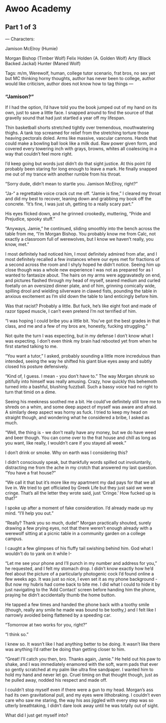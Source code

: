 # Awoo Academy

## Part 1 of 3

—
Characters: 

Jamison McElroy (Humie)

Morgan Bishop (Timber Wolf)
Felix Holden (A. Golden Wolf)
Arty (Black Backed Jackal)
Hunter (Maned Wolf)

Tags: m/m, Werewolf, human, college tutor scenario, frat bros, no sex yet but MC thinking horny thoughts, author has never been to college, author would like criticism, author does not know how to tag things
—

### “Jamison?”

If I had the option, I’d have told you the book jumped out of my hand on its own, just to save a little face. I snapped around to find the source of that gravelly sound that had just startled a year off my lifespan.

Thin basketball shorts stretched tightly over tremendous, mouthwatering thighs. A tank top screamed for relief from the stretching torture those heaving pectorals doled. Arms like massive, vascular cannons. Hands that could make a bowling ball look like a milk dud. Raw power given form, and covered every towering inch with grays, browns, whites all coalescing in a way that couldn’t feel more right.

I’d keep going but words just didn’t do that sight justice. At this point I’d probably been staring for long enough to leave a mark. He finally snapped me out of my trance with another rumble from his throat.

“Sorry dude, didn’t mean to startle you. Jamison McElroy, right?” 

“Ja-“ a regrettable voice crack cut me off. “Jamie is fine,” I cleared my throat and did my best to recover, leaning down and grabbing my book off the concrete. “It’s fine, I was just uh, getting to a really scary part.” 

His eyes flicked down, and he grinned crookedly, muttering, “Pride and Prejudice, spooky stuff.”

“Anyways, Jamie,” he continued, sliding smoothly into the bench across the table from me, “I’m Morgan Bishop. You probably know me from Calc, not exactly a classroom full of werewolves, but I know we haven’t really, you know, met.”

I most definitely had noticed him, I most definitely admired from afar, and I most definitely recalled a few instances where our eyes met for fractions of a second across the room and I shyly hoped he didn’t notice. Seeing him up close though was a whole new experience I was not as prepared for as I wanted to fantasize about. The hairs on my arms were aggravatedly on end, and pictures flashed through my head of myself, seared medium and curled foetally on an oversized dinner plate, and of him, grinning comically wide, spilling drool and wielding silverware in clawed fists, pounding the table in anxious excitement as I’m slid down the table to land enticingly before him. 

Was that racist? Probably a little. But fuck, he’s like eight foot and made of razor tipped muscle, I can’t even pretend I’m not terrified of him. 

“I was hoping I could bribe you a little bit. You’ve got the best grades in that class, and me and a few of my bros are, honestly, fucking struggling.” 

Not quite the turn I was expecting, but in my defense I don’t know what I was expecting. I don’t even think my brain had rebooted yet from when he first started talking to me. 

“You want a tutor,” I asked, probably sounding a little more incredulous than intended, seeing the way he shifted his giant blue eyes away and  subtly closed his posture defensively. 

“Kind of, I guess. I mean - you don’t have to.” The way Morgan shrunk so pitifully into himself was really amusing. Crazy, how quickly this behemoth turned into a bashful, blushing fuzzball. Such a bassy voice had no right to turn that timid on a dime.

Seeing his meekness soothed me a bit. He could’ve definitely still tore me to shreds on a whim, and some deep aspect of myself was aware and afraid. A similarly deep aspect was horny as fuck. I tried to keep my head on straight though, and wondering what he considered a bribe, I asked as much. 

“Well, the thing is - we don’t really have any money, but we do have weed and beer though. You can come over to the frat house and chill as long as you want, like really, I wouldn’t care if you stayed all week.”

I don’t drink or smoke. Why on earth was I considering this? 

I didn’t consciously speak, but thankfully words spilled out involuntarily, distracting me from the ache in my crotch that answered my last question. “You have a frat house?” 

“We call it that but it’s more like my apartment my dad pays for that we all live in. We tried to get officiated by Greek Life but they just said we were cringe. That’s all the letter they wrote said, just  ‘Cringe.’ How fucked up is that?”

I spoke up after a moment of fake consideration. I’d already made up my mind. “I’ll help you out.”

“Really? Thank you so much, dude!” Morgan practically shouted, surely drawing a few prying eyes, not that there weren’t enough already with a werewolf sitting at a picnic table in a community garden on a college campus. 

I caught a few glimpses of his fluffy tail swishing behind him. God what I wouldn’t do to yank on it while I- 

“Let me see your phone and I’ll punch in my number and address for you,” he requested, and I felt my stomach drop. I didn’t know exactly how he’d feel about the picture of a particularly photogenic cock I’d found online a few weeks ago. It was just so nice, I even set it as my phone background - But now my hubris had come back to bite me. I did what I could to hide it by just navigating to the ‘Add Contact’ screen before handing him the phone, praying he didn’t accidentally thumb the home button. 

He tapped a few times and handed the phone back with a toothy smile (though, really any smile he made was bound to be toothy,) and I felt like I narrowly avoided being flattened by a speeding car. 

“Tomorrow at two works for you, right?”

“I think so.” 

I knew so. It wasn’t like I had anything better to be doing. It wasn’t like there was anything I’d rather be doing than getting closer to him. 

“Great! I’ll catch you then, bro. Thanks again, Jamie.” He held out his paw to shake, and I was immediately enamored with the soft, warm pads that ever so gently scratched at my palm like ultra fine sandpaper. I wanted him to hold my hand and never let go. Cruel timing on that thought though,  just as he pulled away, nodded his respect and made off. 

I couldn’t stop myself even if there were a gun to my head. Morgan’s ass had its own gravitational pull, and my eyes were lithobraking. I couldn’t even care who saw me staring, the way his ass jiggled with every step was so utterly breathtaking, I didn’t dare look away until he was totally out of sight.

What did I just get myself into?
